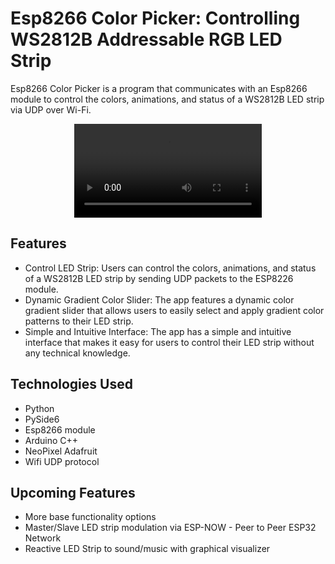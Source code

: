 # Esp8266 Color Picker: Controlling WS2812B Addressable RGB LED Strip
Esp8266 Color Picker is a program that communicates with an Esp8266 module to control the colors, animations, and status of a WS2812B LED strip via UDP over Wi-Fi.

<p float="left" align="center" padding="10px">
  <video src="https://user-images.githubusercontent.com/21333005/233749100-33e25e55-3fde-417d-90b1-d1f2889bb8ff.mp4"/>
</p>

## Features
- Control LED Strip: Users can control the colors, animations, and status of a WS2812B LED strip by sending UDP packets to the ESP8226 module.
- Dynamic Gradient Color Slider: The app features a dynamic color gradient slider that allows users to easily select and apply gradient color patterns to their LED strip.
- Simple and Intuitive Interface: The app has a simple and intuitive interface that makes it easy for users to control their LED strip without any technical knowledge.

## Technologies Used
- Python
- PySide6
- Esp8266 module
- Arduino C++
- NeoPixel Adafruit
- Wifi UDP protocol

## Upcoming Features
- More base functionality options 
- Master/Slave LED strip modulation via ESP-NOW - Peer to Peer ESP32 Network
- Reactive LED Strip to sound/music with graphical visualizer

